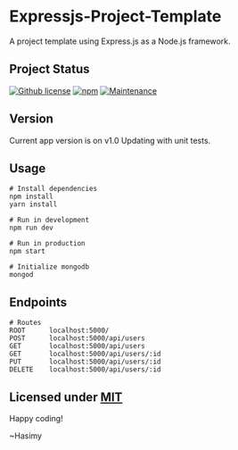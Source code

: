 # Expressjs-Project-Template
A project template using Express.js as a Node.js framework.

## Project Status

[![Github license](https://img.shields.io/badge/License-MIT-yellow.svg)](https://raw.githubusercontent.com/hasimy-as/Expressjs-Project-Template/master/LICENSE)
[![npm](https://img.shields.io/npm/v/npm.svg)](https://www.npmjs.com/)
[![Maintenance](https://img.shields.io/badge/Maintained%3F-yes-green.svg)](https://gitHub.com/hasimy-as/Expressjs-Project-Template)


## Version

Current app version is on v1.0
Updating with unit tests.

## Usage

```
# Install dependencies
npm install
yarn install

# Run in development
npm run dev

# Run in production
npm start

# Initialize mongodb
mongod

```

## Endpoints

```
# Routes
ROOT      localhost:5000/
POST      localhost:5000/api/users
GET       localhost:5000/api/users
GET       localhost:5000/api/users/:id
PUT       localhost:5000/api/users/:id
DELETE    localhost:5000/api/users/:id

```

## Licensed under [MIT](https://raw.githubusercontent.com/hasimy-as/TalkAway/master/LICENSE)

Happy coding!

~Hasimy
